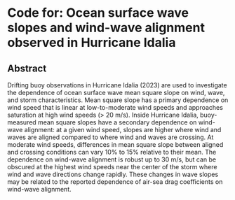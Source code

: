 # Code for: Ocean surface wave slopes and wind-wave alignment observed in Hurricane Idalia

## Abstract
Drifting buoy observations in Hurricane Idalia (2023) are used to investigate the dependence of ocean surface wave mean square slope on wind, wave, and storm characteristics.
Mean square slope has a primary dependence on wind speed that is linear at low-to-moderate wind speeds and approaches saturation at high wind speeds ($>$ 20 m/s).
Inside Hurricane Idalia, buoy-measured mean square slopes have a secondary dependence on wind-wave alignment:
at a given wind speed, slopes are higher where wind and waves are aligned compared to where wind and waves are crossing.
At moderate wind speeds, differences in mean square slope between aligned and crossing conditions can vary 10\% to 15\% relative to their mean.
The dependence on wind-wave alignment is robust up to 30 m/s, but can be obscured at the highest wind speeds near the center of the storm where wind and wave directions change rapidly. 
These changes in wave slopes may be related to the reported dependence of air-sea drag coefficients on wind-wave alignment.
